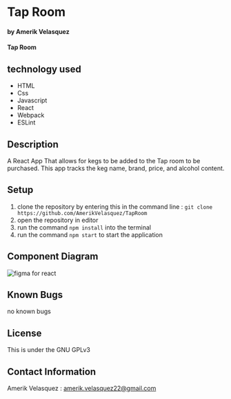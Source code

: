 # Tap Room
#### by Amerik Velasquez
#### Tap Room
## technology used

* HTML
* Css
* Javascript
* React
* Webpack
* ESLint

## Description
A React App That allows for kegs to be added to the Tap room to be purchased. This app tracks the keg name, brand, price, and alcohol content. 

## Setup

1. clone the repository by entering this in the command line : `git clone https://github.com/AmerikVelasquez/TapRoom` 
2. open the repository in editor  
3. run the command `npm install` into the terminal
4. run the command `npm start` to start the application 
## Component Diagram
![figma for react](https://user-images.githubusercontent.com/84699325/150484358-8383af83-760b-46ae-8e2d-d905b14f8ba6.png)


## Known Bugs
no known bugs
## License
This is under the GNU GPLv3
## Contact Information
Amerik Velasquez : amerik.velasquez22@gmail.com
